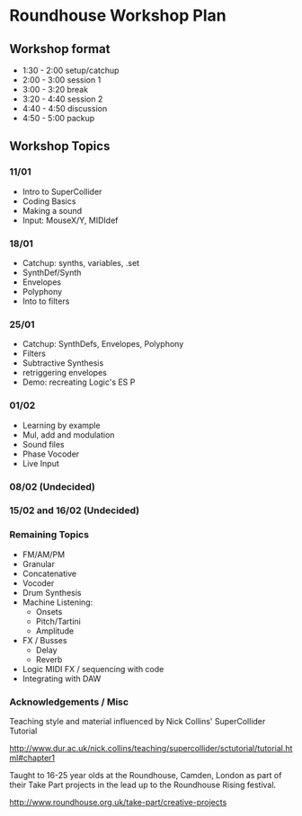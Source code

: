 # Roundhouse Workshop Plan  

## Workshop format

+ 1:30 - 2:00   setup/catchup
+ 2:00 - 3:00   session 1
+ 3:00 - 3:20   break
+ 3:20 - 4:40   session 2
+ 4:40 - 4:50   discussion
+ 4:50 - 5:00   packup

## Workshop Topics

### 11/01
+ Intro to SuperCollider
+ Coding Basics
+ Making a sound
+ Input: MouseX/Y, MIDIdef

### 18/01
+ Catchup: synths, variables, .set
+ SynthDef/Synth
+ Envelopes
+ Polyphony
+ Into to filters

### 25/01
+ Catchup: SynthDefs, Envelopes, Polyphony
+ Filters
+ Subtractive Synthesis
+ retriggering envelopes
+ Demo: recreating Logic's ES P

### 01/02
+ Learning by example
+ Mul, add and modulation
+ Sound files
+ Phase Vocoder
+ Live Input

### 08/02 (Undecided)
### 15/02 and 16/02 (Undecided)

### Remaining Topics
+ FM/AM/PM
+ Granular
+ Concatenative
+ Vocoder
+ Drum Synthesis
+ Machine Listening:
    + Onsets
    + Pitch/Tartini
    + Amplitude
+ FX / Busses
    + Delay
    + Reverb
+ Logic MIDI FX / sequencing with code
+ Integrating with DAW

### Acknowledgements / Misc

Teaching style and material influenced by Nick Collins' SuperCollider Tutorial 

http://www.dur.ac.uk/nick.collins/teaching/supercollider/sctutorial/tutorial.html#chapter1

Taught to 16-25 year olds at the Roundhouse, Camden, London as part of their Take Part projects in the lead up to the Roundhouse Rising festival.

http://www.roundhouse.org.uk/take-part/creative-projects